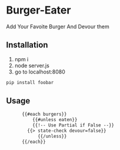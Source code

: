 # Burger-Eater

Add Your Favoite Burger And Devour them

## Installation

1. npm i 
2. node server.js
3. go to localhost:8080

```bash
pip install foobar
```

## Usage

```html
      {{#each burgers}}
          {{#unless eaten}}
          {{!-- Use Partial if False --}}
        {{> state-check devour=false}}
            {{/unless}}
      {{/each}}
```



